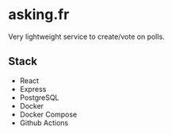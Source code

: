 # asking.fr

Very lightweight service to create/vote on polls.

## Stack

- React
- Express
- PostgreSQL
- Docker
- Docker Compose
- Github Actions
